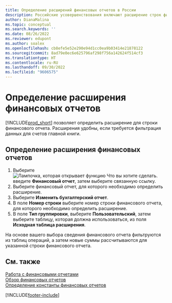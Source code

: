 ```yaml
---
title: Определение расширений финансовых отчетов в России
description: Российские усовершенствования включают расширение строк финансовых отчетов.
author: DianaMalina
ms.topic: conceptual
ms.search.keywords: ''
ms.date: 08/26/2022
ms.reviewer: edupont
ms.author: soalex
ms.openlocfilehash: cb8efe5e52e290e94d1cc0ea9b03414e21878122
ms.sourcegitcommit: 8ad79e0ec6e625796af298f756a142624f514cf3
ms.translationtype: HT
ms.contentlocale: ru-RU
ms.lasthandoff: 09/30/2022
ms.locfileid: "9606575"
---
```

# <a name="define-a-financial-report-extension"></a>Определение расширения финансовых отчетов

[!INCLUDE[prod_short](../../includes/prod_short.md)] позволяет определить расширение для строки финансового отчета. Расширения удобны, если требуется фильтрация данных для счетов главной книги.

## <a name="to-define-a-financial-report-extension"></a>Определение расширения финансовых отчетов

1. Выберите ![Лампочка, которая открывает функцию Что вы хотите сделать.](../../media/ui-search/search_small.png "Что вы хотите сделать") введите **Финансовый отчет**, затем выберите связанную ссылку.
2. Выберите финансовый отчет, для которого необходимо определить расширение.
3. Выберите **Изменить бухгалтерский отчет**.
4. В поле **Номер строки** выберите номер строки финансового отчета, для которого необходимо определить расширение.
5. В поле **Тип группировки**, выберите **Пользовательский**, затем выберите таблицу, которая должна использоваться, из поля **Исходная таблица расширения**.

На основе вашего выбора сведения финансового отчета фильтруются из таблиц операций, а затем новые суммы рассчитываются для указанной строки финансового отчета.

## <a name="see-also"></a>См. также

[Работа с финансовыми отчетами](How-to-Work-with-Account-Schedules.md)  
[Обзор финансовых отчетов](account-schedules-overview.md)  
[Определение константы финансовых отчетов](How-to-Define-an-Account-Schedule-Constant.md)  

[!INCLUDE[footer-include](../../includes/footer-banner.md)]
